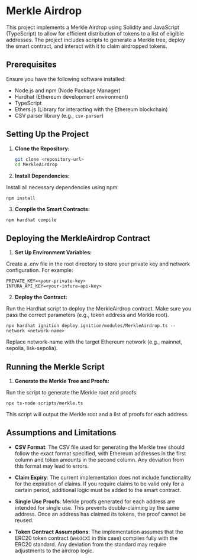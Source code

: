 # Merkle Airdrop 

This project implements a Merkle Airdrop using Solidity and JavaScript (TypeScript) to allow for efficient distribution of tokens to a list of eligible addresses. The project includes scripts to generate a Merkle tree, deploy the smart contract, and interact with it to claim airdropped tokens.

## Prerequisites

Ensure you have the following software installed:

- Node.js and npm (Node Package Manager)
- Hardhat (Ethereum development environment)
- TypeScript
- Ethers.js (Library for interacting with the Ethereum blockchain)
- CSV parser library (e.g., `csv-parser`)

## Setting Up the Project

1. **Clone the Repository:**

   ```bash
   git clone <repository-url>
   cd MerkleAirdrop

2. **Install Dependencies:**

Install all necessary dependencies using npm:

```
npm install
```

3. **Compile the Smart Contracts:**

``` 
npm hardhat compile 
```



## Deploying the MerkleAirdrop Contract

1. **Set Up Environment Variables:**

Create a .env file in the root directory to store your private key and network configuration. For example:

```
PRIVATE_KEY=<your-private-key>
INFURA_API_KEY=<your-infura-api-key>
```

2. **Deploy the Contract:**

Run the Hardhat script to deploy the MerkleAirdrop contract. Make sure you pass the correct parameters (e.g., token address and Merkle root).

```
npx hardhat ignition deploy ignition/modules/MerkleAirdrop.ts --network <network-name>
```

Replace network-name with the target Ethereum network (e.g., mainnet, sepolia, lisk-sepolia).


## Running the Merkle Script

1. **Generate the Merkle Tree and Proofs:**

Run the script to generate the Merkle root and proofs:
 
```
npx ts-node scripts/merkle.ts
```

This script will output the Merkle root and a list of proofs for each address.



## Assumptions and Limitations

- **CSV Format**: The CSV file used for generating the Merkle tree should follow the exact format specified, with Ethereum addresses in the first column and token amounts in the second column. Any deviation from this format may lead to errors.

- **Claim Expiry**: The current implementation does not include functionality for the expiration of claims. If you require claims to be valid only for a certain period, additional logic must be added to the smart contract.

- **Single Use Proofs**: Merkle proofs generated for each address are intended for single use. This prevents double-claiming by the same address. Once an address has claimed its tokens, the proof cannot be reused.

- **Token Contract Assumptions**: The implementation assumes that the ERC20 token contract (`Web3CXI` in this case) complies fully with the ERC20 standard. Any deviation from the standard may require adjustments to the airdrop logic.


